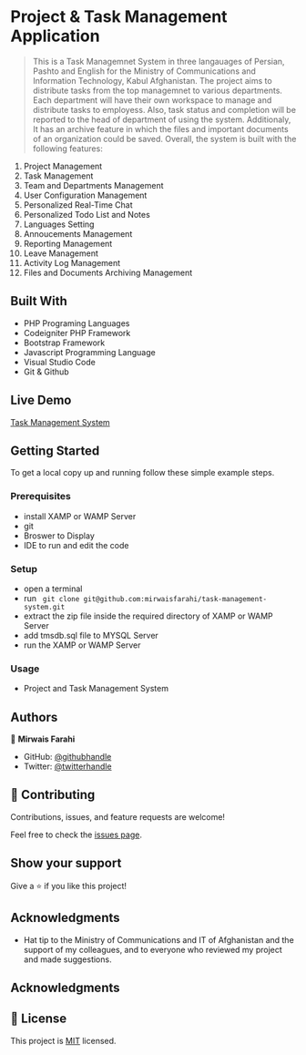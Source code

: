 
# Project & Task Management Application

> This is a Task Managemnet System in three langauages of Persian, Pashto and English for the Ministry of Communications and Information Technology, Kabul Afghanistan. The project aims to distribute tasks from the top managemnet to various departments. Each department will have their own workspace to manage and
distribute tasks to employess. Also, task status and completion will be reported to the head of department of using the system. Additionaly, It has an archive feature in which the files and important documents of an organization could be saved. Overall, the system is built with the following features:

1. Project Management
2. Task Management
3. Team and Departments Management
4. User Configuration Management
5. Personalized Real-Time Chat
6. Personalized Todo List and Notes
7. Languages Setting
8. Annoucements Management
9. Reporting Management
10. Leave Management
11. Activity Log Management
12. Files and Documents Archiving Management 

## Built With

- PHP Programing Languages
- Codeigniter PHP Framework
- Bootstrap Framework
- Javascript Programming Language
- Visual Studio Code
- Git & Github

## Live Demo

[Task Management System](https://emis.mcit.gov.af/auth)

## Getting Started

To get a local copy up and running follow these simple example steps.

### Prerequisites

- install XAMP or WAMP Server
- git
- Broswer to Display
- IDE to run and edit the code

### Setup

- open a terminal
- run ``` git clone git@github.com:mirwaisfarahi/task-management-system.git```
- extract the zip file inside the required directory of XAMP or WAMP Server
- add tmsdb.sql file to MYSQL Server
- run the XAMP or WAMP Server

### Usage
- Project and Task Management System

## Authors

👤 **Mirwais Farahi**

- GitHub: [@githubhandle](https://github.com/mirwaisfarahi)
- Twitter: [@twitterhandle](https://twitter.com/farahi92)


## 🤝 Contributing

Contributions, issues, and feature requests are welcome!

Feel free to check the [issues page](../../issues/).

## Show your support

Give a ⭐️ if you like this project!

## Acknowledgments

- Hat tip to the Ministry of Communications and IT of Afghanistan and the support of my colleagues, and to everyone who reviewed my project and made suggestions.

## Acknowledgments

## 📝 License

This project is [MIT](./LICENSE) licensed.